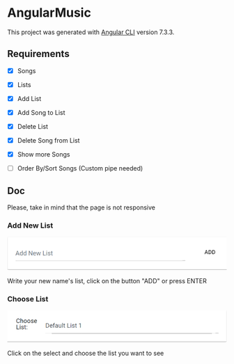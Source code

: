 # AngularMusic

This project was generated with [Angular CLI](https://github.com/angular/angular-cli) version 7.3.3.

## Requirements

- [x] Songs
- [x] Lists
- [x] Add List
- [x] Add Song to List
- [x] Delete List
- [x] Delete Song from List
- [x] Show more Songs
- [ ] Order By/Sort Songs (Custom pipe needed)


## Doc

Please, take in mind that the page is not responsive

### Add New List

![New List Input](screenshots/ang-music-1.PNG)  

Write your new name's list, click on the button "ADD" or press ENTER  

### Choose List

![Choose List Select](screenshots/ang-music-2.PNG)  

Click on the select and choose the list you want to see  